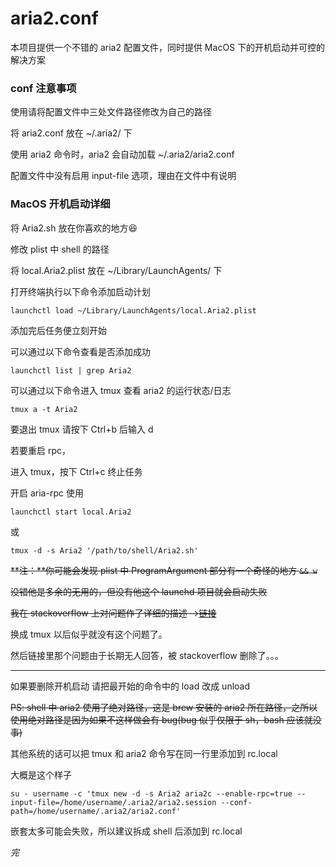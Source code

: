 # aria2.conf
本项目提供一个不错的 aria2 配置文件，同时提供 MacOS 下的开机启动并可控的解决方案

### conf 注意事项
使用请将配置文件中三处文件路径修改为自己的路径

将 aria2.conf 放在 ~/.aria2/ 下

使用 aria2 命令时，aria2 会自动加载 ~/.aria2/aria2.conf

配置文件中没有启用 input-file 选项，理由在文件中有说明

### MacOS 开机启动详细

将 Aria2.sh 放在你喜欢的地方😆

修改 plist 中 shell 的路径

将 local.Aria2.plist 放在 ~/Library/LaunchAgents/ 下

打开终端执行以下命令添加启动计划

```
launchctl load ~/Library/LaunchAgents/local.Aria2.plist
```

添加完后任务便立刻开始

可以通过以下命令查看是否添加成功

```
launchctl list | grep Aria2
```

可以通过以下命令进入 tmux 查看 aria2 的运行状态/日志

```
tmux a -t Aria2
```

要退出 tmux 请按下 Ctrl+b 后输入 d

若要重启 rpc，

进入 tmux，按下 Ctrl+c 终止任务

开启 aria-rpc 使用
```
launchctl start local.Aria2
```
或
```
tmux -d -s Aria2 '/path/to/shell/Aria2.sh'
```

~~**注：**你可能会发现 plist 中 ProgramArgument 部分有一个奇怪的地方 `&& w`~~

~~没错他是多余的无用的，但没有他这个 launchd 项目就会启动失败~~

~~我在 stackoverflow 上对问题作了详细的描述-->[链接](http://stackoverflow.com/questions/37990530/use-launch-daemon-spawn-a-screen-session-run-aria2-rpc)~~

换成 tmux 以后似乎就没有这个问题了。

然后链接里那个问题由于长期无人回答，被 stackoverflow 删除了。。。

----

如果要删除开机启动 请把最开始的命令中的 load 改成 unload

~~PS: shell 中 aria2 使用了绝对路径，这是 brew 安装的 aria2 所在路径，之所以使用绝对路径是因为如果不这样做会有 bug(bug 似乎仅限于 sh，bash 应该就没事)~~

其他系统的话可以把 tmux 和 aria2 命令写在同一行里添加到 rc.local

大概是这个样子

```
su - username -c 'tmux new -d -s Aria2 aria2c --enable-rpc=true --input-file=/home/username/.aria2/aria2.session --conf-path=/home/username/.aria2/aria2.conf'
```

嵌套太多可能会失败，所以建议拆成 shell 后添加到 rc.local

*完*
